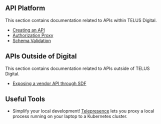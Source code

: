 ## API Platform

This section contains documentation related to APIs within TELUS Digital.

- [Creating an API](creating-an-api.md)
- [Authorization Proxy](authorization-proxy.md)
- [Schema Validation](schema-validation.md)

## APIs Outside of Digital

This section contains documentation related to APIs outside of TELUS Digital.

- [Exposing a vendor API through SDF](sdf-vendor-onboarding.md)

## Useful Tools

- Simplify your local development! [Telepresence](https://blog.openshift.com/telepresence-local-development/) lets you proxy a local process running on your laptop to a Kubernetes cluster.
